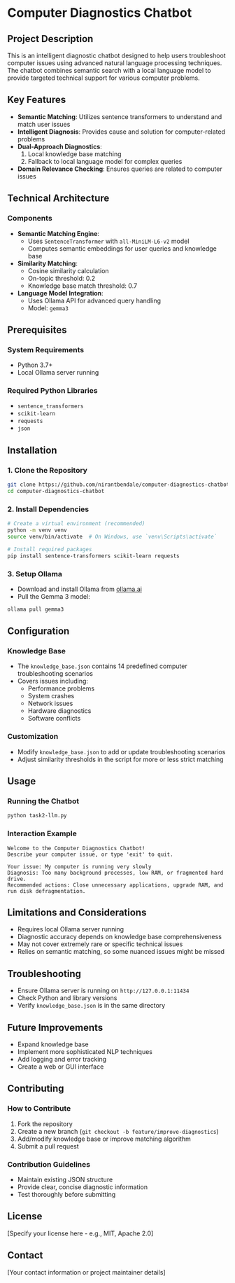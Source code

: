 # Computer Diagnostics Chatbot

## Project Description
This is an intelligent diagnostic chatbot designed to help users troubleshoot computer issues using advanced natural language processing techniques. The chatbot combines semantic search with a local language model to provide targeted technical support for various computer problems.

## Key Features
- **Semantic Matching**: Utilizes sentence transformers to understand and match user issues
- **Intelligent Diagnosis**: Provides cause and solution for computer-related problems
- **Dual-Approach Diagnostics**:
  1. Local knowledge base matching
  2. Fallback to local language model for complex queries
- **Domain Relevance Checking**: Ensures queries are related to computer issues

## Technical Architecture
### Components
- **Semantic Matching Engine**: 
  - Uses `SentenceTransformer` with `all-MiniLM-L6-v2` model
  - Computes semantic embeddings for user queries and knowledge base
- **Similarity Matching**:
  - Cosine similarity calculation
  - On-topic threshold: 0.2
  - Knowledge base match threshold: 0.7
- **Language Model Integration**:
  - Uses Ollama API for advanced query handling
  - Model: `gemma3`

## Prerequisites
### System Requirements
- Python 3.7+
- Local Ollama server running

### Required Python Libraries
- `sentence_transformers`
- `scikit-learn`
- `requests`
- `json`

## Installation

### 1. Clone the Repository
```bash
git clone https://github.com/nirantbendale/computer-diagnostics-chatbot.git
cd computer-diagnostics-chatbot
```

### 2. Install Dependencies
```bash
# Create a virtual environment (recommended)
python -m venv venv
source venv/bin/activate  # On Windows, use `venv\Scripts\activate`

# Install required packages
pip install sentence-transformers scikit-learn requests
```

### 3. Setup Ollama
- Download and install Ollama from [ollama.ai](https://ollama.ai)
- Pull the Gemma 3 model:
```bash
ollama pull gemma3
```

## Configuration
### Knowledge Base
- The `knowledge_base.json` contains 14 predefined computer troubleshooting scenarios
- Covers issues including:
  - Performance problems
  - System crashes
  - Network issues
  - Hardware diagnostics
  - Software conflicts

### Customization
- Modify `knowledge_base.json` to add or update troubleshooting scenarios
- Adjust similarity thresholds in the script for more or less strict matching

## Usage

### Running the Chatbot
```bash
python task2-llm.py
```

### Interaction Example
```
Welcome to the Computer Diagnostics Chatbot!
Describe your computer issue, or type 'exit' to quit.

Your issue: My computer is running very slowly
Diagnosis: Too many background processes, low RAM, or fragmented hard drive. 
Recommended actions: Close unnecessary applications, upgrade RAM, and run disk defragmentation.
```

## Limitations and Considerations
- Requires local Ollama server running
- Diagnostic accuracy depends on knowledge base comprehensiveness
- May not cover extremely rare or specific technical issues
- Relies on semantic matching, so some nuanced issues might be missed

## Troubleshooting
- Ensure Ollama server is running on `http://127.0.0.1:11434`
- Check Python and library versions
- Verify `knowledge_base.json` is in the same directory

## Future Improvements
- Expand knowledge base
- Implement more sophisticated NLP techniques
- Add logging and error tracking
- Create a web or GUI interface

## Contributing
### How to Contribute
1. Fork the repository
2. Create a new branch (`git checkout -b feature/improve-diagnostics`)
3. Add/modify knowledge base or improve matching algorithm
4. Submit a pull request

### Contribution Guidelines
- Maintain existing JSON structure
- Provide clear, concise diagnostic information
- Test thoroughly before submitting

## License
[Specify your license here - e.g., MIT, Apache 2.0]

## Contact
[Your contact information or project maintainer details]
